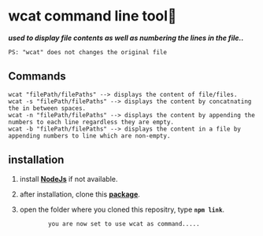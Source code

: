 # wcat command line tool💛
**_used to display file contents as well as numbering the lines in the file.._**

`PS: "wcat" does not changes the original file`

## Commands
```
wcat "filePath/filePaths" --> displays the content of file/files.
wcat -s "filePath/filePaths" --> displays the content by concatnating the in between spaces.
wcat -n "filePath/filePaths" --> displays the content by appending the numbers to each line regardless they are empty.
wcat -b "filePath/filePaths" --> displays the content in a file by appending numbers to line which are non-empty.

```

## installation

1. install **[NodeJs](https://nodejs.org/en/download/)** if not available.

2. after installation, clone this **[package](https://github.com/the-coded-bit/wcat-command-line.git)**.

3. open the folder where you cloned this repositry, type **`npm link`**.

               you are now set to use wcat as command.....